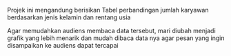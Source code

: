 Projek ini mengandung berisikan Tabel perbandingan jumlah karyawan berdasarkan jenis kelamin dan rentang usia

Agar memudahkan audiens membaca data tersebut, mari diubah menjadi grafik yang lebih menarik dan mudah dibaca data nya agar pesan yang ingin disampaikan ke audiens dapat tercapai
